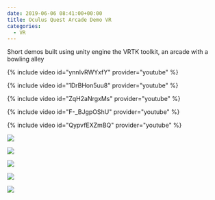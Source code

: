 ```yaml
---
date: 2019-06-06 08:41:00+00:00
title: Oculus Quest Arcade Demo VR
categories:
  - VR
---
```


Short demos built using unity engine the VRTK toolkit, an arcade with a bowling alley

{% include video id="ynnIvRWYxfY" provider="youtube" %}

{% include video id="1DrBHon5uu8" provider="youtube" %}

{% include video id="ZqH2aNrgxMs" provider="youtube" %}

{% include video id="F-_BJgpOShU" provider="youtube" %}

{% include video id="QypvfEXZmBQ" provider="youtube" %}

[](https://photos.google.com/photo/AF1QipOq-FBky_E5E9ffs4__MKSkjVI3Y-ZpGRaags6D)

[![](/assets/images/2023/07/img-20190716-wa0007.jpg)](/assets/images/2023/07/img-20190716-wa0007.jpg)

[](https://photos.google.com/photo/AF1QipPF2_RxweKeiD6t4YBfftE38WryHjd59heCVvCx)

[](https://photos.google.com/photo/AF1QipMM4e4qtTjgJY1npqclJFOhAj7TFEcanoDWLaxF)

[![](/assets/images/2023/07/img-20190719-wa0004.jpg?w=576)](/assets/images/2023/07/img-20190719-wa0004.jpg)

[![](/assets/images/2023/07/img-20190625-wa0003.jpg?w=576)](/assets/images/2023/07/img-20190625-wa0003.jpg)

[![](/assets/images/2023/07/img-20190624-wa0010.jpg?w=576)](/assets/images/2023/07/img-20190624-wa0010.jpg)

[![](/assets/images/2023/07/img-20190622-wa0000.jpeg?w=576)](/assets/images/2023/07/img-20190622-wa0000.jpeg)
